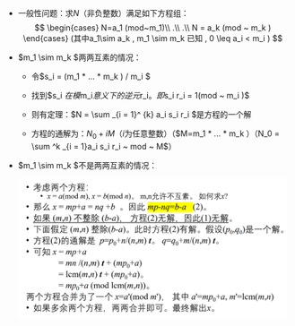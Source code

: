 * 一般性问题：求$N$（非负整数）满足如下方程组：
    $$
    \begin{cases}
    N=a_1 (mod~m_1)\\
    .\\
    .\\
    N = a_k (mod ~ m_k )
    \end{cases}
    (其中a_1\sim a_k , m_1 \sim m_k 已知 , 0 \leq a_i < m_i )
    $$

* $m_1 \sim m_k $两两互素的情况：
    * 令$s_i = (m_1 * ... * m_k ) / m_i $

    * 找到$s_i $在模$m_i$意义下的逆元$r_i$。即$s_i r_i = 1(mod ~ m_i )$

    * 则有定理：$N = \sum _{i = 1}^ {k} a_i s_i r_i $是方程的一个解

    * 方程的通解为：$N_0 + iM$（$i$为任意整数）（$M=m_1 * ... * m_k $）（$N_0 = \sum ^k _{i = 1}a_i s_i r_i ~ mod ~ M$）

* $m_1 \sim m_k $不是两两互素的情况：
    
    ![Alt text](image-672.png)
